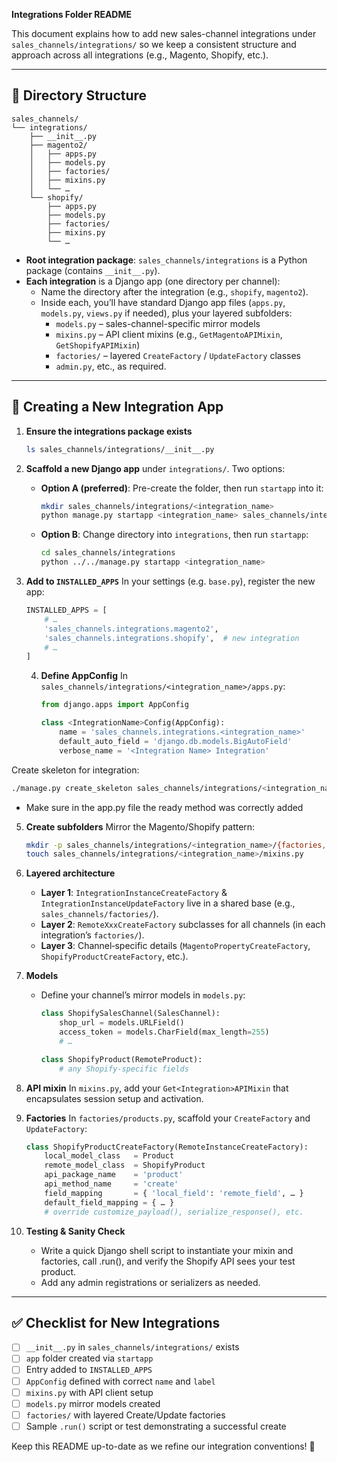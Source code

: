 **Integrations Folder README**

This document explains how to add new sales-channel integrations under `sales_channels/integrations/` so we keep a consistent structure and approach across all integrations (e.g., Magento, Shopify, etc.).

---

## 📁 Directory Structure

```
sales_channels/
└── integrations/
    ├── __init__.py
    ├── magento2/
    │   ├── apps.py
    │   ├── models.py
    │   ├── factories/
    │   ├── mixins.py
    │   └── …
    └── shopify/
        ├── apps.py
        ├── models.py
        ├── factories/
        ├── mixins.py
        └── …
```

- **Root integration package**: `sales_channels/integrations` is a Python package (contains `__init__.py`).
- **Each integration** is a Django app (one directory per channel):
  - Name the directory after the integration (e.g., `shopify`, `magento2`).
  - Inside each, you’ll have standard Django app files (`apps.py`, `models.py`, `views.py` if needed), plus your layered subfolders:
    - `models.py` – sales-channel-specific mirror models
    - `mixins.py` – API client mixins (e.g., `GetMagentoAPIMixin`, `GetShopifyAPIMixin`)
    - `factories/` – layered `CreateFactory` / `UpdateFactory` classes
    - `admin.py`, etc., as required.

---

## 🚀 Creating a New Integration App

1. **Ensure the integrations package exists**
   ```bash
   ls sales_channels/integrations/__init__.py
   ```

2. **Scaffold a new Django app** under `integrations/`. Two options:
   - **Option A (preferred)**: Pre-create the folder, then run `startapp` into it:
     ```bash
     mkdir sales_channels/integrations/<integration_name>
     python manage.py startapp <integration_name> sales_channels/integrations/<integration_name>
     ```
   - **Option B**: Change directory into `integrations`, then run `startapp`:
     ```bash
     cd sales_channels/integrations
     python ../../manage.py startapp <integration_name>
     ```

3. **Add to `INSTALLED_APPS`**
   In your settings (e.g. `base.py`), register the new app:
   ```python
   INSTALLED_APPS = [
       # …
       'sales_channels.integrations.magento2',
       'sales_channels.integrations.shopify',  # new integration
       # …
   ]
   ```

   4. **Define AppConfig**
      In `sales_channels/integrations/<integration_name>/apps.py`:
      ```python
      from django.apps import AppConfig

      class <IntegrationName>Config(AppConfig):
          name = 'sales_channels.integrations.<integration_name>'
          default_auto_field = 'django.db.models.BigAutoField'
          verbose_name = '<Integration Name> Integration'
      ```

Create skeleton for integration:
 ```bash
./manage.py create_skeleton sales_channels/integrations/<integration_name>
 ```

+ Make sure in the app.py file the ready method was correctly added

5. **Create subfolders**
   Mirror the Magento/Shopify pattern:
   ```bash
   mkdir -p sales_channels/integrations/<integration_name>/{factories,mixins}
   touch sales_channels/integrations/<integration_name>/mixins.py
   ```

6. **Layered architecture**
   - **Layer 1**: `IntegrationInstanceCreateFactory` & `IntegrationInstanceUpdateFactory` live in a shared base (e.g., `sales_channels/factories/`).
   - **Layer 2**: `RemoteXxxCreateFactory` subclasses for all channels (in each integration’s `factories/`).
   - **Layer 3**: Channel‑specific details (`MagentoPropertyCreateFactory`, `ShopifyProductCreateFactory`, etc.).

7. **Models**
   - Define your channel’s mirror models in `models.py`:
     ```python
     class ShopifySalesChannel(SalesChannel):
         shop_url = models.URLField()
         access_token = models.CharField(max_length=255)
         # …

     class ShopifyProduct(RemoteProduct):
         # any Shopify‑specific fields
     ```

8. **API mixin**
   In `mixins.py`, add your `Get<Integration>APIMixin` that encapsulates session setup and activation.

9. **Factories**
   In `factories/products.py`, scaffold your `CreateFactory` and `UpdateFactory`:
   ```python
   class ShopifyProductCreateFactory(RemoteInstanceCreateFactory):
       local_model_class   = Product
       remote_model_class  = ShopifyProduct
       api_package_name    = 'product'
       api_method_name     = 'create'
       field_mapping       = { 'local_field': 'remote_field', … }
       default_field_mapping = { … }
       # override customize_payload(), serialize_response(), etc.
   ```

10. **Testing & Sanity Check**
    - Write a quick Django shell script to instantiate your mixin and factories, call .run(), and verify the Shopify API sees your test product.
    - Add any admin registrations or serializers as needed.

---

## ✅ Checklist for New Integrations

- [ ] `__init__.py` in `sales_channels/integrations/` exists
- [ ] `app` folder created via `startapp`
- [ ] Entry added to `INSTALLED_APPS`
- [ ] `AppConfig` defined with correct `name` and `label`
- [ ] `mixins.py` with API client setup
- [ ] `models.py` mirror models created
- [ ] `factories/` with layered Create/Update factories
- [ ] Sample `.run()` script or test demonstrating a successful create

Keep this README up-to-date as we refine our integration conventions! 🎉
